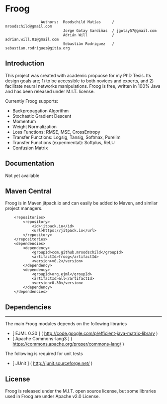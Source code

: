 # Froog
                    Authors:  Roodschild Matías     / mroodschild@gmail.com
                              Jorge Gotay Sardiñas  / jgotay57@gmail.com
                              Adrián Will           / adrian.will.01@gmail.com
                              Sebastián Rodriguez   / sebastian.rodriguez@gitia.org
                            

## Introduction

This project was created with academic propuose for my PhD Tesis. Its design goals are; 1) to be accessible to both novices and experts, and 2) facilitate neural networks manipulations. Froog is free, written in 100% Java and has been released under M.I.T. license.

Currently Froog supports:

* Backpropagation Algorithm
* Stochastic Gradient Descent
* Momentum
* Weight Normalization
* Loss Functions: RMSE, MSE, CrossEntropy
* Transfer Functions: Logsig, Tansig, Softmax, Purelim
* Transfer Functions (experimental): Softplus, ReLU
* Confusion Matrix


## Documentation

Not yet available

## Maven Central

Froog is in Maven jitpack.io and can easily be added to Maven, and similar project managers.

```
    <repositories>
        <repository>
            <id>jitpack.io</id>
            <url>https://jitpack.io</url>
        </repository>
    </repositories> 
    <dependencies>
        <dependency>
            <groupId>com.github.mroodschild</groupId>
            <artifactId>froog</artifactId>
            <version>v0.2</version>
        </dependency>
        <dependency>
            <groupId>org.ejml</groupId>
            <artifactId>all</artifactId>
            <version>0.30</version>
        </dependency>
    </dependencies>
```


## Dependencies
-----------------------------------------

The main Froog modules depends on the following libraries

- [ EJML 0.30         ]  ( http://code.google.com/p/efficient-java-matrix-library )
- [ Apache Commons-lang3          ]  ( https://commons.apache.org/proper/commons-lang/ )

The following is required for unit tests

- [ JUnit   ]       ( http://junit.sourceforge.net/                           )

## License

Froog is released under the M.I.T. open source license, but some libraries used in Froog are under Apache v2.0 License.
